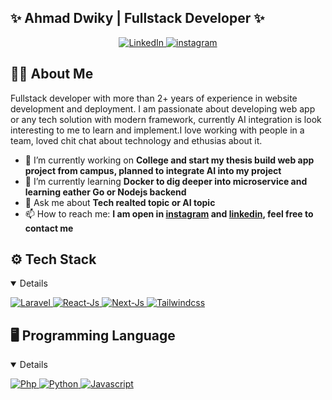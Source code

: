## ✨ Ahmad Dwiky | Fullstack Developer ✨

<div align
="center">
  <a href="https://www.linkedin.com/in/ahmad-dwiky/" target="_blank">
    <img src="https://img.shields.io/badge/-LinkedIn-0077B5?style=for-the-badge&logo=linkedin&logoColor=white" alt="LinkedIn"/>    
  </a>
    <a href="https://www.instagram.com/dwiky_dixxon/" target="_blank">
    <img src="https://img.shields.io/badge/-Instagram-E4405F?style=for-the-badge&logo=instagram&logoColor=white" alt="instagram"/>    
  </a>
</div>

## 👨‍💻 About Me

Fullstack developer with more than 2+ years of experience in website development and deployment. I am passionate about developing web app or any tech solution with modern framework, currently AI integration is look interesting to me to learn and implement.I love working with people in a team, loved chit chat about technology and ethusias about it.  

- 🔭 I’m currently working on **College and start my thesis build web app project from campus, planned to integrate AI into my project**
- 🌱 I’m currently learning **Docker to dig deeper into microservice and learning eather Go or Nodejs backend**
- 💬 Ask me about **Tech realted topic or AI topic**
- 📫 How to reach me: **I am open in [instagram](https://www.instagram.com/dwiky_dixxon/) and [linkedin](https://www.linkedin.com/in/ahmad-dwiky/), feel free to contact me**


## ⚙️ Tech Stack

<details open>
  <p align="left">
    <a href="https://laravel.com/" target="_blank">   
      <img src="https://img.shields.io/badge/Laravel-red?style=for-the-badge&logo=laravel&logoColor=white" alt="Laravel" />
    </a>
    <a href="https://react.dev/" target="_blank">   
      <img src="https://img.shields.io/badge/React--Js-blue?style=for-the-badge&logo=react&logoColor=white" alt="React-Js" />
    </a>
        <a href="https://nextjs.org/" target="_blank">   
      <img src="https://img.shields.io/badge/Next--Js-black?style=for-the-badge&logo=nextdotjs&logoColor=white" alt="Next-Js" />
    </a>
     <a href="https://tailwindcss.com/" target="_blank">   
      <img src="https://img.shields.io/badge/Tailwindcss-%2301C8FF?style=for-the-badge&logo=tailwindcss&logoColor=white" alt="Tailwindcss" />
    </a> 
  </p>
</details>

## 🖥️ Programming Language

<details open>
  <p align="left">
    <a href="https://www.php.net/" target="_blank">   
      <img src="https://img.shields.io/badge/Php-%232B4DA9?style=for-the-badge&logo=php&logoColor=white" alt="Php" />
    </a>
    <a href="https://www.python.org/" target="_blank">   
      <img src="https://img.shields.io/badge/Python-%232436D1?style=for-the-badge&logo=python&logoColor=white" alt="Python" />
    </a>
        <a href="#" target="_blank">   
      <img src="https://img.shields.io/badge/Javascript-%23F4E107?style=for-the-badge&logo=javascript&logoColor=white" alt="Javascript" />
    </a>
  </p>
</details>


